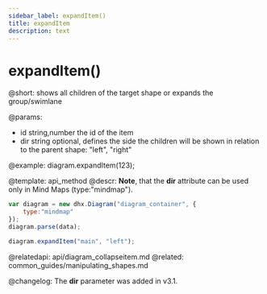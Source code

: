 ```yaml
---
sidebar_label: expandItem()
title: expandItem
description: text
---
```


# expandItem()

@short: shows all children of the target shape or expands the group/swimlane

@params:
- id		string,number		the id of the item
- dir		string				optional, defines the side the children will be shown in relation to the parent shape: "left", "right"

@example:
diagram.expandItem(123);


@template:	api_method
@descr:
**Note**, that the **dir** attribute can be used only in Mind Maps (type:"mindmap").

~~~js
var diagram = new dhx.Diagram("diagram_container", {
	type:"mindmap"
});
diagram.parse(data);

diagram.expandItem("main", "left");
~~~

@relatedapi:
	api/diagram_collapseitem.md
@related:
common_guides/manipulating_shapes.md

@changelog: The **dir** parameter was added in v3.1.